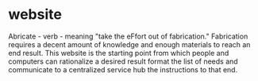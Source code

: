 # website
Abricate - verb - meaning "take the eFfort out of fabrication." 
Fabrication requires a decent amount of knowledge and enough materials to reach an end result. 
This website is the starting point from which people and computers can rationalize a desired result
format the list of needs and communicate to a centralized service hub the instructions to that end.
